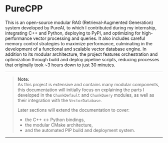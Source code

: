 # PureCPP 
This is an open-source modular RAG (Retrieval-Augmented Generation) system developed by PureAI, to which I contributed during my internship, integrating C++ and Python, deploying to PyPI, and optimizing for high-performance vector processing and queries.
It also includes careful memory control strategies to maximize performance, culminating in the development of a functional and scalable vector database engine.
In addition to its modular architecture, the project features orchestration and optimization through build and deploy pipeline scripts, reducing processes that originally took ~3 hours down to just 30 minutes.

---


> **Note:**  
> As this project is extensive and contains many modular components, this documentation will initially focus on explaining the parts I developed in the `ChunkDefault` and `ChunkQuery` modules, as well as their integration with the `VectorDatabase`.  
> 
> Later sections will extend the documentation to cover:
> - the C++ <-> Python bindings,
> - the modular CMake architecture,
> - and the automated PIP build and deployment system.

---
